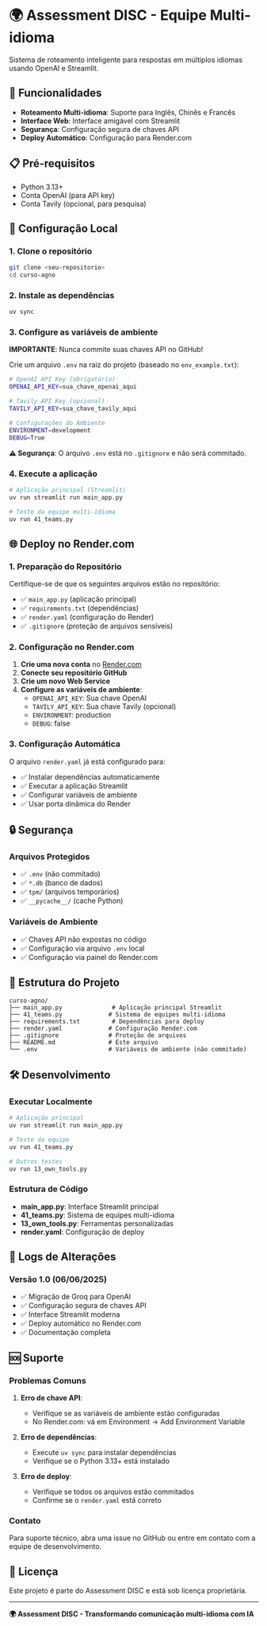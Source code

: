 # 🌍 Assessment DISC - Equipe Multi-idioma

Sistema de roteamento inteligente para respostas em múltiplos idiomas usando OpenAI e Streamlit.

## 🚀 Funcionalidades

- **Roteamento Multi-idioma**: Suporte para Inglês, Chinês e Francês
- **Interface Web**: Interface amigável com Streamlit
- **Segurança**: Configuração segura de chaves API
- **Deploy Automático**: Configuração para Render.com

## 📋 Pré-requisitos

- Python 3.13+
- Conta OpenAI (para API key)
- Conta Tavily (opcional, para pesquisa)

## 🔧 Configuração Local

### 1. Clone o repositório
```bash
git clone <seu-repositorio>
cd curso-agno
```

### 2. Instale as dependências
```bash
uv sync
```

### 3. Configure as variáveis de ambiente

**IMPORTANTE**: Nunca commite suas chaves API no GitHub!

Crie um arquivo `.env` na raiz do projeto (baseado no `env_example.txt`):
```bash
# OpenAI API Key (obrigatório)
OPENAI_API_KEY=sua_chave_openai_aqui

# Tavily API Key (opcional)
TAVILY_API_KEY=sua_chave_tavily_aqui

# Configurações do Ambiente
ENVIRONMENT=development
DEBUG=True
```

**⚠️ Segurança**: O arquivo `.env` está no `.gitignore` e não será commitado.

### 4. Execute a aplicação
```bash
# Aplicação principal (Streamlit)
uv run streamlit run main_app.py

# Teste da equipe multi-idioma
uv run 41_teams.py
```

## 🌐 Deploy no Render.com

### 1. Preparação do Repositório

Certifique-se de que os seguintes arquivos estão no repositório:
- ✅ `main_app.py` (aplicação principal)
- ✅ `requirements.txt` (dependências)
- ✅ `render.yaml` (configuração do Render)
- ✅ `.gitignore` (proteção de arquivos sensíveis)

### 2. Configuração no Render.com

1. **Crie uma nova conta** no [Render.com](https://render.com)
2. **Conecte seu repositório GitHub**
3. **Crie um novo Web Service**
4. **Configure as variáveis de ambiente**:
   - `OPENAI_API_KEY`: Sua chave OpenAI
   - `TAVILY_API_KEY`: Sua chave Tavily (opcional)
   - `ENVIRONMENT`: production
   - `DEBUG`: false

### 3. Configuração Automática

O arquivo `render.yaml` já está configurado para:
- ✅ Instalar dependências automaticamente
- ✅ Executar a aplicação Streamlit
- ✅ Configurar variáveis de ambiente
- ✅ Usar porta dinâmica do Render

## 🔒 Segurança

### Arquivos Protegidos
- ✅ `.env` (não commitado)
- ✅ `*.db` (banco de dados)
- ✅ `tpm/` (arquivos temporários)
- ✅ `__pycache__/` (cache Python)

### Variáveis de Ambiente
- ✅ Chaves API não expostas no código
- ✅ Configuração via arquivo `.env` local
- ✅ Configuração via painel do Render.com

## 📁 Estrutura do Projeto

```
curso-agno/
├── main_app.py              # Aplicação principal Streamlit
├── 41_teams.py             # Sistema de equipes multi-idioma
├── requirements.txt         # Dependências para deploy
├── render.yaml             # Configuração Render.com
├── .gitignore              # Proteção de arquivos
├── README.md               # Este arquivo
└── .env                    # Variáveis de ambiente (não commitado)
```

## 🛠️ Desenvolvimento

### Executar Localmente
```bash
# Aplicação principal
uv run streamlit run main_app.py

# Teste da equipe
uv run 41_teams.py

# Outros testes
uv run 13_own_tools.py
```

### Estrutura de Código
- **main_app.py**: Interface Streamlit principal
- **41_teams.py**: Sistema de equipes multi-idioma
- **13_own_tools.py**: Ferramentas personalizadas
- **render.yaml**: Configuração de deploy

## 📝 Logs de Alterações

### Versão 1.0 (06/06/2025)
- ✅ Migração de Groq para OpenAI
- ✅ Configuração segura de chaves API
- ✅ Interface Streamlit moderna
- ✅ Deploy automático no Render.com
- ✅ Documentação completa

## 🆘 Suporte

### Problemas Comuns

1. **Erro de chave API**:
   - Verifique se as variáveis de ambiente estão configuradas
   - No Render.com: vá em Environment → Add Environment Variable

2. **Erro de dependências**:
   - Execute `uv sync` para instalar dependências
   - Verifique se o Python 3.13+ está instalado

3. **Erro de deploy**:
   - Verifique se todos os arquivos estão commitados
   - Confirme se o `render.yaml` está correto

### Contato
Para suporte técnico, abra uma issue no GitHub ou entre em contato com a equipe de desenvolvimento.

## 📄 Licença

Este projeto é parte do Assessment DISC e está sob licença proprietária.

---

**🌍 Assessment DISC - Transformando comunicação multi-idioma com IA**
